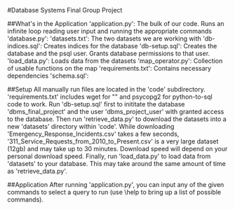 #Database Systems Final Group Project

##What's in the Application
'application.py': The bulk of our code. Runs an infinite loop reading user input and running the appropriate commands
'database.py':
'datasets.txt': The two datasets we are working with
'db-indices.sql': Creates indices for the database
'db-setup.sql': Creates the database and the psql user. Grants database permissions to that user.
'load_data.py': Loads data from the datasets
'map_operator.py': Collection of usable functions on the map
'requirements.txt': Contains necessary dependencies
'schema.sql': 


##Setup
All manually run files are located in the 'code' subdirectory.
'requirements.txt' includes wget for "" and psycopg2 for python-to-sql code to work.
Run 'db-setup.sql' first to inititate the database 'dbms_final_project' and the user 'dbms_project_user' with granted access to the database.
Then run 'retrieve_data.py' to download the datasets into a new 'datasets' directory within 'code'. While downloading 'Emergency_Response_Incidents.csv' takes a few seconds, '311_Service_Requests_from_2010_to_Present.csv' is a very large dataset (12gb) and may take up to 30 minutes. Download speed will depend on your personal download speed.
Finally, run 'load_data.py' to load data from 'datasets' to your database. This may take around the same amount of time as 'retrieve_data.py'.


##Application
After running 'application.py', you can input any of the given commands to select a query to run (use \help to bring up a list of possible commands).